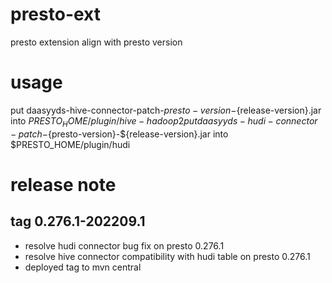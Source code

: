# presto-ext
presto extension align with presto version

# usage
put daasyyds-hive-connector-patch-${presto-version}-${release-version}.jar into $PRESTO_HOME/plugin/hive-hadoop2  
put daasyyds-hudi-connector-patch-${presto-version}-${release-version}.jar into $PRESTO_HOME/plugin/hudi

# release note
## tag 0.276.1-202209.1
- resolve hudi connector bug fix on presto 0.276.1
- resolve hive connector compatibility with hudi table on presto 0.276.1
- deployed tag to mvn central 
